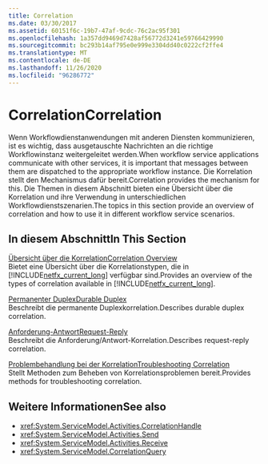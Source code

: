 ```yaml
---
title: Correlation
ms.date: 03/30/2017
ms.assetid: 60151f6c-19b7-47af-9cdc-76c2ac95f301
ms.openlocfilehash: 1a357dd9469d7428af56772d3241e59766429990
ms.sourcegitcommit: bc293b14af795e0e999e3304dd40c0222cf2ffe4
ms.translationtype: MT
ms.contentlocale: de-DE
ms.lasthandoff: 11/26/2020
ms.locfileid: "96286772"
---
```

# <a name="correlation"></a><span data-ttu-id="a7aa9-102">Correlation</span><span class="sxs-lookup"><span data-stu-id="a7aa9-102">Correlation</span></span>

<span data-ttu-id="a7aa9-103">Wenn Workflowdienstanwendungen mit anderen Diensten kommunizieren, ist es wichtig, dass ausgetauschte Nachrichten an die richtige Workflowinstanz weitergeleitet werden.</span><span class="sxs-lookup"><span data-stu-id="a7aa9-103">When workflow service applications communicate with other services, it is important that messages between them are dispatched to the appropriate workflow instance.</span></span> <span data-ttu-id="a7aa9-104">Die Korrelation stellt den Mechanismus dafür bereit.</span><span class="sxs-lookup"><span data-stu-id="a7aa9-104">Correlation provides the mechanism for this.</span></span> <span data-ttu-id="a7aa9-105">Die Themen in diesem Abschnitt bieten eine Übersicht über die Korrelation und ihre Verwendung in unterschiedlichen Workflowdienstszenarien.</span><span class="sxs-lookup"><span data-stu-id="a7aa9-105">The topics in this section provide an overview of correlation and how to use it in different workflow service scenarios.</span></span>  
  
## <a name="in-this-section"></a><span data-ttu-id="a7aa9-106">In diesem Abschnitt</span><span class="sxs-lookup"><span data-stu-id="a7aa9-106">In This Section</span></span>  

 [<span data-ttu-id="a7aa9-107">Übersicht über die Korrelation</span><span class="sxs-lookup"><span data-stu-id="a7aa9-107">Correlation Overview</span></span>](correlation-overview.md)  
 <span data-ttu-id="a7aa9-108">Bietet eine Übersicht über die Korrelationstypen, die in [!INCLUDE[netfx_current_long](../../../../includes/netfx-current-long-md.md)] verfügbar sind.</span><span class="sxs-lookup"><span data-stu-id="a7aa9-108">Provides an overview of the types of correlation available in [!INCLUDE[netfx_current_long](../../../../includes/netfx-current-long-md.md)].</span></span>  
  
 [<span data-ttu-id="a7aa9-109">Permanenter Duplex</span><span class="sxs-lookup"><span data-stu-id="a7aa9-109">Durable Duplex</span></span>](durable-duplex-correlation.md)  
 <span data-ttu-id="a7aa9-110">Beschreibt die permanente Duplexkorrelation.</span><span class="sxs-lookup"><span data-stu-id="a7aa9-110">Describes durable duplex correlation.</span></span>
  
 [<span data-ttu-id="a7aa9-111">Anforderung-Antwort</span><span class="sxs-lookup"><span data-stu-id="a7aa9-111">Request-Reply</span></span>](request-reply-correlation.md)  
 <span data-ttu-id="a7aa9-112">Beschreibt die Anforderung/Antwort-Korrelation.</span><span class="sxs-lookup"><span data-stu-id="a7aa9-112">Describes request-reply correlation.</span></span>  
  
 [<span data-ttu-id="a7aa9-113">Problembehandlung bei der Korrelation</span><span class="sxs-lookup"><span data-stu-id="a7aa9-113">Troubleshooting Correlation</span></span>](troubleshooting-correlation.md)  
 <span data-ttu-id="a7aa9-114">Stellt Methoden zum Beheben von Korrelationsproblemen bereit.</span><span class="sxs-lookup"><span data-stu-id="a7aa9-114">Provides methods for troubleshooting correlation.</span></span>  
  
## <a name="see-also"></a><span data-ttu-id="a7aa9-115">Weitere Informationen</span><span class="sxs-lookup"><span data-stu-id="a7aa9-115">See also</span></span>

- <xref:System.ServiceModel.Activities.CorrelationHandle>
- <xref:System.ServiceModel.Activities.Send>
- <xref:System.ServiceModel.Activities.Receive>
- <xref:System.ServiceModel.CorrelationQuery>
